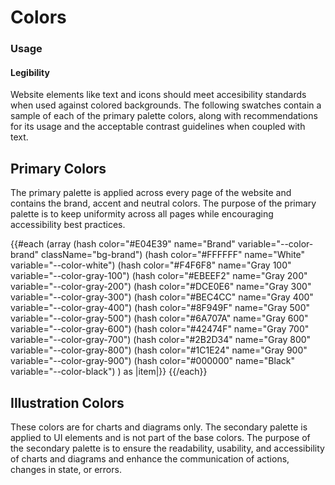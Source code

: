 # Colors

### Usage

#### Legibility

Website elements like text and icons should meet accesibility standards when used against colored backgrounds. The following swatches contain a sample of each of the primary palette colors, along with recommendations for its usage and the acceptable contrast guidelines when coupled with text.

## Primary Colors

The primary palette is applied across every page of the website and contains the brand, accent and neutral colors. The purpose of the primary palette is to keep uniformity across all pages while encouraging accessibility best practices.

<!-- fix for styleguide selector in the color pallets -->
<style>
  .text-xl + * {
    margin-top: 0;
  }
</style>

<div class="layout mt-3">
  {{#each (array
    (hash color="#E04E39" name="Brand" variable="--color-brand" className="bg-brand")
    (hash color="#FFFFFF" name="White" variable="--color-white")
    (hash color="#F4F6F8" name="Gray 100" variable="--color-gray-100")
    (hash color="#EBEEF2" name="Gray 200" variable="--color-gray-200")
    (hash color="#DCE0E6" name="Gray 300" variable="--color-gray-300")
    (hash color="#BEC4CC" name="Gray 400" variable="--color-gray-400")
    (hash color="#8F949F" name="Gray 500" variable="--color-gray-500")
    (hash color="#6A707A" name="Gray 600" variable="--color-gray-600")
    (hash color="#42474F" name="Gray 700" variable="--color-gray-700")
    (hash color="#2B2D34" name="Gray 800" variable="--color-gray-800")
    (hash color="#1C1E24" name="Gray 900" variable="--color-gray-900")
    (hash color="#000000" name="Black" variable="--color-black")
  ) as |item|}}
    <ColorPallet
      class="lg:col-2"
      @textClasses={{array 'text-sm' 'text-base' 'text-md' 'text-lg' 'text-xl'}}
      @textColorClasses={{array '' 'text-light'}}
      @color={{item.color}}
      @name={{item.name}}
      @variable={{item.variable}}
      @class-name={{item.className}}
    />
  {{/each}}
</div>

## Illustration Colors

These colors are for charts and diagrams only. The secondary palette is applied to UI elements and is not part of the base colors. The purpose of the secondary palette is to ensure the readability, usability, and accessibility of charts and diagrams and enhance the communication of actions, changes in state, or errors.

<div class="layout">
  <ColorPallet
    class="lg:col-2"
    @color="#0076D6"
    @name="Dark Blue"
    @variable="--color-blue-dark"
    @textClasses={{array 'text-sm' 'text-base' 'text-md' 'text-lg' 'text-xl'}}
    @textColorClasses={{array '' 'text-light'}}
  />
  <ColorPallet
    class="lg:col-2"
    @color="#10AAFF"
    @name="Blue"
    @variable="--color-blue"
    @textClasses={{array 'text-sm' 'text-base' 'text-md' 'text-lg' 'text-xl'}}
    @textColorClasses={{array '' 'text-light'}}
  />
  <ColorPallet
    class="lg:col-2"
    @color="#DFFDFF"
    @name="Light Blue"
    @variable="--color-blue-light"
    @textClasses={{array 'text-sm' 'text-base' 'text-md' 'text-lg' 'text-xl'}}
    @textColorClasses={{array '' 'text-light'}}
  />
</div>

<div class="layout">
  <ColorPallet
    class="lg:col-2"
    @color="#8BE998"
    @name="Green"
    @variable="--color-green"
    @textClasses={{array 'text-sm' 'text-base' 'text-md' 'text-lg' 'text-xl'}}
    @textColorClasses={{array '' 'text-light'}}
  />
  <ColorPallet
    class="lg:col-2"
    @color="#C7F9DE"
    @name="Light Green"
    @variable="--color-green-light"
    @textClasses={{array 'text-sm' 'text-base' 'text-md' 'text-lg' 'text-xl'}}
    @textColorClasses={{array '' 'text-light'}}
  />
</div>

<div class="layout">
  <ColorPallet
    class="lg:col-2"
    @color="#FFEC64"
    @name="Yellow"
    @variable="--color-yellow"
    @textClasses={{array 'text-sm' 'text-base' 'text-md' 'text-lg' 'text-xl'}}
    @textColorClasses={{array '' 'text-light'}}
  />
  <ColorPallet
    class="lg:col-2"
    @color="#FFFAD6"
    @name="Light Yellow"
    @variable="--color-yellow-light"
    @textClasses={{array 'text-sm' 'text-base' 'text-md' 'text-lg' 'text-xl'}}
    @textColorClasses={{array '' 'text-light'}}
  />
</div>

<div class="layout">
  <ColorPallet
    class="lg:col-2"
    @color="#7650F1"
    @name="Lilac"
    @variable="--color-lilac"
    @textClasses={{array 'text-sm' 'text-base' 'text-md' 'text-lg' 'text-xl'}}
    @textColorClasses={{array '' 'text-light'}}
  />
  <ColorPallet
    class="lg:col-2"
    @color="#D5CBFF"
    @name="Light Lilac"
    @variable="--color-lilac-light"
    @textClasses={{array 'text-sm' 'text-base' 'text-md' 'text-lg' 'text-xl'}}
    @textColorClasses={{array '' 'text-light'}}
  />
</div>
